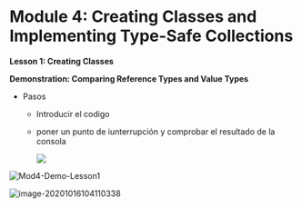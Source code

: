 # Module 4: Creating Classes and Implementing Type-Safe Collections

**Lesson 1: Creating Classes**

**Demonstration: Comparing Reference Types and Value Types**

- Pasos
  - Introducir el codigo
  
  - poner un punto de iunterrupción y comprobar el resultado de la consola
  
    ![](C:\Users\mq288\Downloads\Mod4-Demo-Lesson1.jpg)

![Mod4-Demo-Lesson1](C:\Users\mq288\Downloads\Mod4-Demo-Lesson1.jpg)

![image-20201016104110338](C:\Users\mq288\AppData\Roaming\Typora\typora-user-images\image-20201016104110338.png)